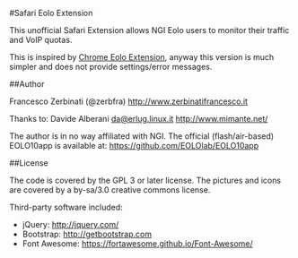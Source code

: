 #Safari Eolo Extension

This unofficial Safari Extension allows NGI Eolo users to monitor their traffic and VoIP quotas.

This is inspired by [Chrome Eolo Extension](https://github.com/alberanid/chrome_eolo_extension), anyway this version is much simpler and does not provide settings/error messages.


##Author

Francesco Zerbinati (@zerbfra)
http://www.zerbinatifrancesco.it

Thanks to:
Davide Alberani <da@erlug.linux.it>
http://www.mimante.net/

The author is in no way affiliated with NGI.
The official (flash/air-based) EOLO10app is available at: https://github.com/EOLOlab/EOLO10app


##License


The code is covered by the GPL 3 or later license.
The pictures and icons are covered by a by-sa/3.0 creative commons license.

Third-party software included:
  - jQuery: http://jquery.com/
  - Bootstrap: http://getbootstrap.com
  - Font Awesome: https://fortawesome.github.io/Font-Awesome/

